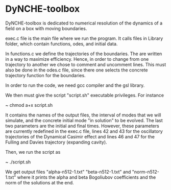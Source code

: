 # DyNCHE-toolbox
DyNCHE-toolbox is dedicated to numerical resolution of the dynamics of a field on a box with moving boundaries. 

exec.c file is the main file where we run the program. It calls files in Library folder, which contain functions, odes, and initial data.

In functions.c we define the trajectories of the boundaries. The are written in a way to maximize efficiency. Hence, in order to change from one trajectory to another we chose to comment and uncomment lines. This must also be done in the odes.c file, since there one selects the concrete trajectory function for the boundaries.  

In order to run the code, we need gcc compiler and the gsl library. 

We then must give the script "script.sh" executable privileges. For instance

~ chmod a+x script.sh

It contains the names of the output files, the interval of modes that we will simulate, and the concrete initial mode "in solution" to be evolved. The last two parameters are the initial and final times. However, these parameters are currently redefined in the exec.c file, lines 42 and 43 for the oscillatory trajectories of the Dynamical Casimir effect and lines 46 and 47 for the Fulling and Davies trajectory (expanding cavity). 

Then, we run the script as

~ ./script.sh

We get output files "alpha-n512-1.txt" "beta-n512-1.txt" and "norm-n512-1.txt" where it prints the alpha and beta Bogoliubov coefficients and the norm of the solutions at the end. 

